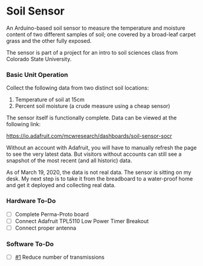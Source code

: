 # Soil Sensor
An Arduino-based soil sensor to measure the temperature and moisture content of two different samples of soil; one covered by a broad-leaf carpet grass and the other fully exposed. 

The sensor is part of a project for an intro to soil sciences class from Colorado State University. 

### Basic Unit Operation

Collect the following data from two distinct soil locations:

1. Temperature of soil at 15cm
2. Percent soil moisture (a crude measure using a cheap sensor)

The sensor itself is functionally complete. Data can be viewed at the following link:

https://io.adafruit.com/mcwresearch/dashboards/soil-sensor-socr

Without an account with Adafruit, you will have to manually refresh the page to see the very latest data. But visitors without accounts can still see a snapshot of the most recent (and all historic) data. 

As of March 19, 2020, the data is not real data. The sensor is sitting on my desk. My next step is to take it from the breadboard to a water-proof home and get it deployed and collecting real data. 

### Hardware To-Do
* [ ] Complete Perma-Proto board
* [ ] Connect Adafruit TPL5110 Low Power Timer Breakout
* [ ] Connect proper antenna

### Software To-Do
* [ ] [#1](https://github.com/OilSlick/soil_sensor_socr/issues/1#issue-584777977) Reduce number of transmissions